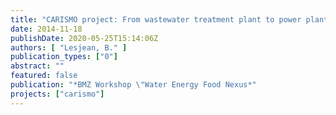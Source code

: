 ```yaml
---
title: "CARISMO project: From wastewater treatment plant to power plant"
date: 2014-11-18
publishDate: 2020-05-25T15:14:06Z
authors: [ "Lesjean, B." ]
publication_types: ["0"]
abstract: ""
featured: false
publication: "*BMZ Workshop \"Water Energy Food Nexus*"
projects: ["carismo"]
---
```


